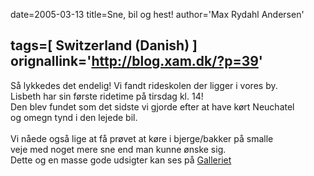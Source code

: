 date=2005-03-13
title=Sne, bil og hest!
author='Max Rydahl Andersen'

tags=[ Switzerland (Danish) ]
orignallink='http://blog.xam.dk/?p=39'
---
<div><p>S&#229; lykkedes det endelig! Vi fandt rideskolen der ligger i vores by.<br>
Lisbeth har sin f&#248;rste ridetime p&#229; tirsdag kl. 14! <br>
Den blev fundet som det sidste vi gjorde efter at have k&#248;rt Neuchatel<br>
og omegn tynd i den lejede bil.<br><br>
Vi n&#229;ede ogs&#229; lige at f&#229; pr&#248;vet at k&#248;re i bjerge/bakker p&#229; smalle<br>
veje med noget mere sne end man kunne &#248;nske sig.<br>
Dette og en masse gode udsigter kan ses p&#229; <a href="http://www.xam.dk/coppermine/thumbnails.php?album=24">Galleriet</a></p></div>
